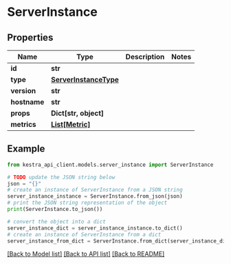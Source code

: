# ServerInstance


## Properties

Name | Type | Description | Notes
------------ | ------------- | ------------- | -------------
**id** | **str** |  | 
**type** | [**ServerInstanceType**](ServerInstanceType.md) |  | 
**version** | **str** |  | 
**hostname** | **str** |  | 
**props** | **Dict[str, object]** |  | 
**metrics** | [**List[Metric]**](Metric.md) |  | 

## Example

```python
from kestra_api_client.models.server_instance import ServerInstance

# TODO update the JSON string below
json = "{}"
# create an instance of ServerInstance from a JSON string
server_instance_instance = ServerInstance.from_json(json)
# print the JSON string representation of the object
print(ServerInstance.to_json())

# convert the object into a dict
server_instance_dict = server_instance_instance.to_dict()
# create an instance of ServerInstance from a dict
server_instance_from_dict = ServerInstance.from_dict(server_instance_dict)
```
[[Back to Model list]](../README.md#documentation-for-models) [[Back to API list]](../README.md#documentation-for-api-endpoints) [[Back to README]](../README.md)


